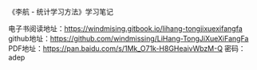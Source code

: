 《李航 - 统计学习方法》学习笔记

电子书阅读地址：https://windmising.gitbook.io/lihang-tongjixuexifangfa  
github地址：https://github.com/windmissing/LiHang-TongJiXueXiFangFa  
PDF地址：https://pan.baidu.com/s/1Mk_O71k-H8GHeaivWbzM-Q 密码：adep  